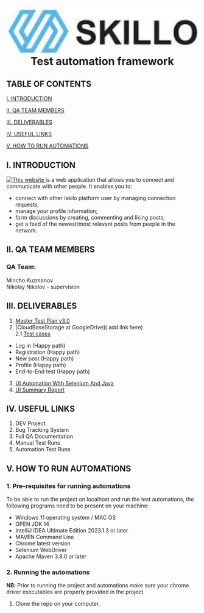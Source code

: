 <img align="right" src="skilloLogo.png" alt="Skilo Academy Logo" />


<div align="center">

# Test automation framework
</div>

## TABLE OF CONTENTS

[I. INTRODUCTION](#i-introduction)

[II. QA TEAM MEMBERS](#ii-qa-team-members)

[III. DELIVERABLES](#iii-deliverables)

[IV. USEFUL LINKS](#iv-useful-links)

[V. HOW TO RUN AUTOMATIONS](#v-how-to-run-automations)



## I. INTRODUCTION

<a href="http://training.skillo-bg.com:4200/">
<img alt="This website" height="50" src="http://training.skillo-bg.com:4200/assets/Iskillo-logo.png" width="150"/>
</a> is a web application that allows you to connect and communicate with other people. It enables you to:

- connect with other Iskilo platform user by managing connection requests;
- manage your profile information;
- form discussions by creating, commenting and liking posts;
- get a feed of the newest/most relevant posts from people in the network.


## II. QA TEAM MEMBERS

### QA Team:
Mincho Kuzmanov <br />
Nikolay Nikolov - supervision

## III. DELIVERABLES
1. [Master Test Plan v3.0]( )
2. [CloudBaseStorage at GoogleDrive]( add link here) <br />
2.1 [Test cases]()
- Log in (Happy path)
- Registration (Happy path)
- New post (Happy path)
- Profile (Happy path)
- End-to-End test (Happy path)
3. [UI Automation With Selenium And Java]( )
4. [UI Summary Report]( )

## IV. USEFUL LINKS
1. DEV Project 
2. Bug Tracking System
3. Full QA Documentation 
4. Manual Test Runs
5. Automation Test Runs

## V. HOW TO RUN AUTOMATIONS

### __1. Pre-requisites for running automations__

To be able to run the project on localhost and run the test automations, the following programs need to be present on your machine:

- Windows 11 operating system / MAC OS
- OPEN JDK 14
- IntelliJ IDEA Ultimate Edition 2023.1.3 or later
- MAVEN Command Line
- Chrome latest version
- Selenium WebDriver
- Apache Maven 3.8.0 or later

### __2. Running the automations__

__NB:__ Prior to running the project and automations make sure your chrome driver executables are properly provided in the project

1. Clone the repo on your computer. 
<!--- 2. Run run_automation.bat. 

### __2.1. How to run UI tests automation individually__

1. Run run_ui_automation.bat file at the root location of the repo.
2. Go to terminal and execute mvn -clean test -->
 

 
